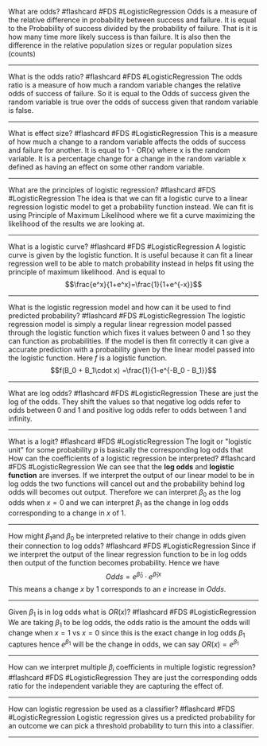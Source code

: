 What are odds? #flashcard #FDS #LogisticRegression
	Odds is a measure of the relative difference in probability between success and failure. It is equal to the Probability of success divided by the probability of failure. That is it is how many time more likely success is than failure. It is also then the difference in the relative population sizes or regular population sizes (counts)

---
What is the odds ratio? #flashcard #FDS #LogisticRegression
	The odds ratio is a measure of how much a random variable changes the relative odds of success of failure. So it is equal to the Odds of success given the random variable is true over the odds of success given that random variable is false.

---
What is effect size? #flashcard #FDS #LogisticRegression
	This is a measure of how much a change to a random variable affects the odds of success and failure for another. It is equal to 1 - OR(x) where x is the random variable. It is a percentage change for a change in the random variable x defined as having an effect on some other random variable.

---
What are the principles of logistic regression? #flashcard #FDS #LogisticRegression
	The idea is that we can fit a logistic curve to a linear regression logistic model to get a probability function instead. We can fit is using Principle of Maximum Likelihood where we fit a curve maximizing the likelihood of the results we are looking at.

---
What is a logistic curve? #flashcard #FDS #LogisticRegression
	A logistic curve is given by the logistic function. It is useful because it can fit a linear regression well to be able to match probability instead in helps fit using the principle of maximum likelihood. And is equal to $$\frac{e^x}{1+e^x}=\frac{1}{1+e^{-x}}$$

---
What is the logistic regression model and how can it be used to find predicted probability? #flashcard #FDS #LogisticRegression
	The logistic regression model is simply a regular linear regression model passed through the logistic function which fixes it values between 0 and 1 so they can function as probabilities. If the model is then fit correctly it can give a accurate prediction with a probability given by the linear model passed into the logistic function. Here $f$ is a logistic function. $$f(B_0 + B_1\cdot x) =\frac{1}{1-e^{-B_0 - B_1}}$$

---
What are log odds? #flashcard #FDS #LogisticRegression
	These are just the log of the odds. They shift the values so that negative log odds refer to odds between 0 and 1 and positive log odds refer to odds between 1 and infinity.

---
What is a logit? #flashcard #FDS #LogisticRegression 
	The logit or "logistic unit" for some probability $p$ is basically the corresponding log odds that  
How can the coefficients of a logistic regression be interpreted? #flashcard #FDS #LogisticRegression
	We can see that the **log odds** and **logistic function** are inverses. If we interpret the output of our linear model to be in log odds the two functions will cancel out and the probability behind log odds will becomes out output. Therefore we can interpret $\beta_0$ as the log odds when $x=0$ and we can interpret $\beta_1$ as the change in log odds corresponding to a change in $x$ of $1$.

---
How might $\beta_1$and $\beta_0$ be interpreted relative to their change in odds given their connection to log odds? #flashcard #FDS #LogisticRegression
	Since if we interpret the output of the linear regression function to be in log odds then output of the function becomes probability. Hence we have $$Odds=e^{\hat\beta_0}\cdot e^{\hat\beta_1x}$$
	This means a change $x$ by $1$ corresponds to an $e$ increase in $Odds$.

---
Given $\beta_1$ is in log odds what is $OR(x)$? #flashcard #FDS #LogisticRegression
	We are taking $\beta_1$ to be log odds, the odds ratio is the amount the odds will change when $x=1$ vs $x=0$ since this is the exact change in log odds $\beta_1$ captures hence $e^{\beta_1}$ will be the change in odds, we can say $OR(x)=e^{\beta_1}$

---
How can we interpret multiple $\beta_i$ coefficients in multiple logistic regression? #flashcard #FDS #LogisticRegression
	They are just the corresponding odds ratio for the independent variable they are capturing the effect of.

---
How can logistic regression be used as a classifier? #flashcard #FDS #LogisticRegression
	Logistic regression gives us a predicted probability for an outcome we can pick a threshold probability to turn this into a classifier.

---
